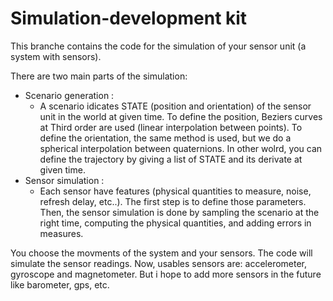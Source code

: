 Simulation-development kit 
==========================

This branche contains the code for the simulation of your sensor unit (a system with sensors).

There are two main parts of the simulation:
- Scenario generation : 
    - A scenario idicates STATE (position and orientation) of the sensor unit in the world at given time. To define the position, Beziers curves at Third order are used (linear interpolation between points). To define the orientation, the same method is used, but we do a spherical interpolation between quaternions. In other wolrd, you can define the trajectory by giving a list of STATE and its derivate at given time.
- Sensor simulation : 
    - Each sensor have features (physical quantities to measure, noise, refresh delay, etc..). The first step is to define those parameters. Then, the sensor simulation is done by sampling the scenario at the right time, computing the physical quantities, and adding errors in measures.

You choose the movments of the system and your sensors. The code will simulate the sensor readings.
Now, usables sensors are:
accelerometer, gyroscope and magnetometer.
But i hope to add more sensors in the future like barometer, gps, etc.